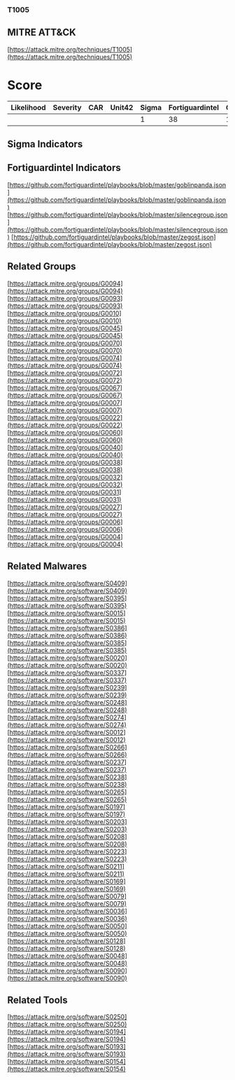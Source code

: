 
### T1005
## MITRE ATT&CK
[https://attack.mitre.org/techniques/T1005](https://attack.mitre.org/techniques/T1005)

# Score

| Likelihood | Severity | CAR | Unit42 | Sigma | Fortiguardintel | Groups | Malwares | Tools |
| ---------- | -------- | --- | ------ | ----- | --------------- | ---  | --- | --- |
 |   |   |   |   | 1 | 38 | 18 | 27 | 4 |



## Sigma Indicators

[]()


## Fortiguardintel Indicators

[https://github.com/fortiguardintel/playbooks/blob/master/goblinpanda.json](https://github.com/fortiguardintel/playbooks/blob/master/goblinpanda.json)
[https://github.com/fortiguardintel/playbooks/blob/master/silencegroup.json](https://github.com/fortiguardintel/playbooks/blob/master/silencegroup.json)
[https://github.com/fortiguardintel/playbooks/blob/master/zegost.json](https://github.com/fortiguardintel/playbooks/blob/master/zegost.json)
[]()


## Related Groups

[https://attack.mitre.org/groups/G0094](https://attack.mitre.org/groups/G0094)
[https://attack.mitre.org/groups/G0093](https://attack.mitre.org/groups/G0093)
[https://attack.mitre.org/groups/G0010](https://attack.mitre.org/groups/G0010)
[https://attack.mitre.org/groups/G0045](https://attack.mitre.org/groups/G0045)
[https://attack.mitre.org/groups/G0070](https://attack.mitre.org/groups/G0070)
[https://attack.mitre.org/groups/G0074](https://attack.mitre.org/groups/G0074)
[https://attack.mitre.org/groups/G0072](https://attack.mitre.org/groups/G0072)
[https://attack.mitre.org/groups/G0067](https://attack.mitre.org/groups/G0067)
[https://attack.mitre.org/groups/G0007](https://attack.mitre.org/groups/G0007)
[https://attack.mitre.org/groups/G0022](https://attack.mitre.org/groups/G0022)
[https://attack.mitre.org/groups/G0060](https://attack.mitre.org/groups/G0060)
[https://attack.mitre.org/groups/G0040](https://attack.mitre.org/groups/G0040)
[https://attack.mitre.org/groups/G0038](https://attack.mitre.org/groups/G0038)
[https://attack.mitre.org/groups/G0032](https://attack.mitre.org/groups/G0032)
[https://attack.mitre.org/groups/G0031](https://attack.mitre.org/groups/G0031)
[https://attack.mitre.org/groups/G0027](https://attack.mitre.org/groups/G0027)
[https://attack.mitre.org/groups/G0006](https://attack.mitre.org/groups/G0006)
[https://attack.mitre.org/groups/G0004](https://attack.mitre.org/groups/G0004)
[]()


## Related Malwares

[https://attack.mitre.org/software/S0409](https://attack.mitre.org/software/S0409)
[https://attack.mitre.org/software/S0395](https://attack.mitre.org/software/S0395)
[https://attack.mitre.org/software/S0015](https://attack.mitre.org/software/S0015)
[https://attack.mitre.org/software/S0386](https://attack.mitre.org/software/S0386)
[https://attack.mitre.org/software/S0385](https://attack.mitre.org/software/S0385)
[https://attack.mitre.org/software/S0020](https://attack.mitre.org/software/S0020)
[https://attack.mitre.org/software/S0337](https://attack.mitre.org/software/S0337)
[https://attack.mitre.org/software/S0239](https://attack.mitre.org/software/S0239)
[https://attack.mitre.org/software/S0248](https://attack.mitre.org/software/S0248)
[https://attack.mitre.org/software/S0274](https://attack.mitre.org/software/S0274)
[https://attack.mitre.org/software/S0012](https://attack.mitre.org/software/S0012)
[https://attack.mitre.org/software/S0266](https://attack.mitre.org/software/S0266)
[https://attack.mitre.org/software/S0237](https://attack.mitre.org/software/S0237)
[https://attack.mitre.org/software/S0238](https://attack.mitre.org/software/S0238)
[https://attack.mitre.org/software/S0265](https://attack.mitre.org/software/S0265)
[https://attack.mitre.org/software/S0197](https://attack.mitre.org/software/S0197)
[https://attack.mitre.org/software/S0203](https://attack.mitre.org/software/S0203)
[https://attack.mitre.org/software/S0208](https://attack.mitre.org/software/S0208)
[https://attack.mitre.org/software/S0223](https://attack.mitre.org/software/S0223)
[https://attack.mitre.org/software/S0211](https://attack.mitre.org/software/S0211)
[https://attack.mitre.org/software/S0169](https://attack.mitre.org/software/S0169)
[https://attack.mitre.org/software/S0079](https://attack.mitre.org/software/S0079)
[https://attack.mitre.org/software/S0036](https://attack.mitre.org/software/S0036)
[https://attack.mitre.org/software/S0050](https://attack.mitre.org/software/S0050)
[https://attack.mitre.org/software/S0128](https://attack.mitre.org/software/S0128)
[https://attack.mitre.org/software/S0048](https://attack.mitre.org/software/S0048)
[https://attack.mitre.org/software/S0090](https://attack.mitre.org/software/S0090)
[]()


## Related Tools

[https://attack.mitre.org/software/S0250](https://attack.mitre.org/software/S0250)
[https://attack.mitre.org/software/S0194](https://attack.mitre.org/software/S0194)
[https://attack.mitre.org/software/S0193](https://attack.mitre.org/software/S0193)
[https://attack.mitre.org/software/S0154](https://attack.mitre.org/software/S0154)
[]()

